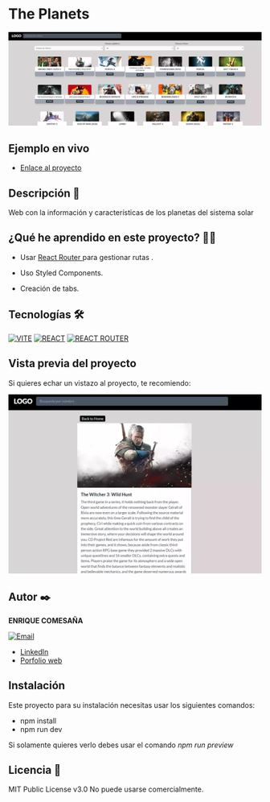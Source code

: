 # The Planets

![Imagen del proyecto](https://raw.githubusercontent.com/k1k3cb/video-games-api/main/public/assets/images/img1.webp)

## Ejemplo en vivo
 

- [Enlace al proyecto](https://planets-react-z32g.onrender.com/)


## Descripción 📑

Web con la información y características de los planetas del sistema solar



## ¿Qué he aprendido en este proyecto? 🙇🏻

- Usar [React Router ](https://reactrouter.com/en/main)  para gestionar rutas .

- Uso Styled Components.

- Creación de tabs.

## Tecnologías 🛠

<!-- Iconos sacados de: https://github.com/hendrasob/badges/blob/master/README.md y https://github.com/alexandresanlim/Badges4-README.md-Profile -->



[![VITE](https://img.shields.io/badge/Vite-B73BFE?style=for-the-badge&logo=vite&logoColor=FFD62E)](https://vitejs.dev/)
[![REACT](https://img.shields.io/badge/React-20232A?style=for-the-badge&logo=react&logoColor=61DAFB)](https://es.react.dev/)
[![REACT ROUTER](https://img.shields.io/badge/React_Router-CA4245?style=for-the-badge&logo=react-router&logoColor=white)](https://reactrouter.com/en/main)







## Vista previa del proyecto

Si quieres echar un vistazo al proyecto, te recomiendo:

![Captura del proyecto](https://raw.githubusercontent.com/k1k3cb/video-games-api/main/public/assets/images/img2.webp)






## Autor ✒️

**ENRIQUE COMESAÑA**
 

  [![Email](https://img.shields.io/badge/Email-333333?style=for-the-badge&logo=email&logoColor=white)](mailto:contacto@enriquecomesana.dev)


- [LinkedIn](https://www.linkedin.com/in/enrique-comesa%c3%b1a-312500268/)
- [Porfolio web](https://enriquecomesana.dev/)

## Instalación

Este proyecto para su instalación necesitas usar los siguientes comandos:

- npm install <br>
- npm run dev<br>


Si solamente quieres verlo debes usar el comando *npm run preview*


## Licencia 📄

MIT Public License v3.0
No puede usarse comercialmente.